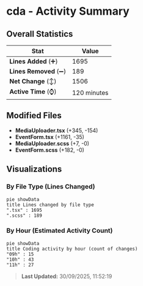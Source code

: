# cda - Activity Summary 

## Overall Statistics

| Stat                   | Value                                                             |
| ---------------------- | ----------------------------------------------------------------- |
| **Lines Added** (➕)   | 1695                                          |
| **Lines Removed** (➖) | 189                                        |
| **Net Change** (↕)    | 1506                |
| **Active Time** (⌚)   | 120 minutes |


## Modified Files
- **MediaUploader.tsx** (+345, -154)
- **EventForm.tsx** (+1161, -35)
- **MediaUploader.scss** (+7, -0)
- **EventForm.scss** (+182, -0)

## Visualizations

### By File Type (Lines Changed)

```mermaid
pie showData
title Lines changed by file type
".tsx" : 1695
".scss" : 189
```

### By Hour (Estimated Activity Count)

```mermaid
pie showData
title Coding activity by hour (count of changes)
"09h" : 15
"10h" : 43
"11h" : 27
```


> **Last Updated:** 30/09/2025, 11:52:19
